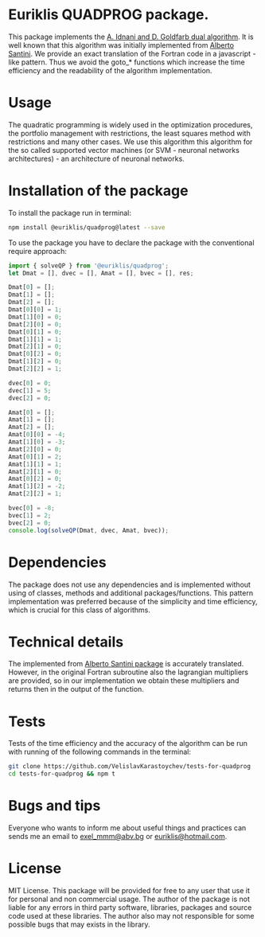 # Euriklis  QUADPROG package.

This package implements the [A. Idnani and D. Goldfarb dual algorithm](https://citeseerx.ist.psu.edu/viewdoc/download?doi=10.1.1.521.6352&rep=rep1&type=pdf). It is well known that this algorithm was initially implemented from [Alberto Santini](https://www.npmjs.com/package/quadprog). We provide an exact translation of the Fortran code in a javascript - like pattern. Thus we avoid the goto_* functions which increase the time efficiency and the readability of the algorithm implementation. 
# Usage

The quadratic programming is widely used in the optimization procedures, the portfolio management with restrictions, the least squares method with restrictions and many other cases. We use this algorithm this algorithm for the so called supported vector machines (or SVM - neuronal networks architectures) - an architecture of neuronal networks. 

# Installation of the package

To install the package run in terminal:
```sh
npm install @euriklis/quadprog@latest --save
```
To use the package you have to declare the package with the conventional require approach:

```js
import { solveQP } from '@euriklis/quadprog';
let Dmat = [], dvec = [], Amat = [], bvec = [], res;

Dmat[0] = [];
Dmat[1] = [];
Dmat[2] = [];
Dmat[0][0] = 1;
Dmat[1][0] = 0;
Dmat[2][0] = 0;
Dmat[0][1] = 0;
Dmat[1][1] = 1;
Dmat[2][1] = 0;
Dmat[0][2] = 0;
Dmat[1][2] = 0;
Dmat[2][2] = 1;

dvec[0] = 0;
dvec[1] = 5;
dvec[2] = 0;

Amat[0] = [];
Amat[1] = [];
Amat[2] = [];
Amat[0][0] = -4;
Amat[1][0] = -3;
Amat[2][0] = 0;
Amat[0][1] = 2;
Amat[1][1] = 1;
Amat[2][1] = 0;
Amat[0][2] = 0;
Amat[1][2] = -2;
Amat[2][2] = 1;

bvec[0] = -8;
bvec[1] = 2;
bvec[2] = 0;
console.log(solveQP(Dmat, dvec, Amat, bvec));
```

# Dependencies

The package does not use any dependencies and is implemented without using of classes, methods and additional packages/functions. This pattern implementation was preferred because of the simplicity and time efficiency, which is crucial for this class of algorithms. 

# Technical details

The implemented from [Alberto Santini package](https://github.com/albertosantini/node-quadprog) is accurately translated. However, in the original Fortran subroutine also the lagrangian multipliers are provided, so in our implementation we obtain these multipliers and returns then in the output of the function. 

# Tests

Tests of the time efficiency and the accuracy of the algorithm can be run with running of the following commands in the terminal:
```sh
git clone https://github.com/VelislavKarastoychev/tests-for-quadprog
cd tests-for-quadprog && npm t
```

# Bugs and tips

Everyone who wants to inform me about useful things and practices can sends me an email to exel_mmm@abv.bg or euriklis@hotmail.com.

# License

MIT License. This package will be provided for free to any user that use it for personal and non commercial usage. The author of the package is not liable for any errors in third party software, libraries, packages and source code used at these libraries. The author also may not responsible for some possible bugs that may exists in the library.
